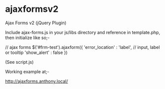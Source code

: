 ajaxformsv2
===========

Ajax Forms v2 (jQuery Plugin)

Include ajax-forms.js in your js/libs directory and reference in template.php, then initialize like so;-

// ajax forms
$('#frm-test').ajaxform({
  	'error_location' : 'label', // input, label or tooltip
  	'show_alert'     : false
})

(See script.js)

Working example at;-

http://ajaxforms.anthony.local/
